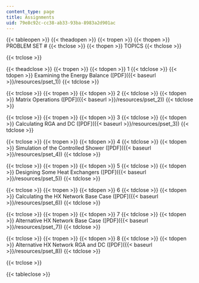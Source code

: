 ```yaml
---
content_type: page
title: Assignments
uid: 79e8c92c-cc38-ab33-93ba-8983a2d901ac
---
```


{{< tableopen >}}
{{< theadopen >}}
{{< tropen >}}
{{< thopen >}}
PROBLEM SET #
{{< thclose >}}
{{< thopen >}}
TOPICS
{{< thclose >}}

{{< trclose >}}

{{< theadclose >}}
{{< tropen >}}
{{< tdopen >}}
1
{{< tdclose >}}
{{< tdopen >}}
Examining the Energy Balance ([PDF]({{< baseurl >}}/resources/pset_1))
{{< tdclose >}}

{{< trclose >}}
{{< tropen >}}
{{< tdopen >}}
2
{{< tdclose >}}
{{< tdopen >}}
Matrix Operations ([PDF]({{< baseurl >}}/resources/pset_2))
{{< tdclose >}}

{{< trclose >}}
{{< tropen >}}
{{< tdopen >}}
3
{{< tdclose >}}
{{< tdopen >}}
Calculating RGA and DC ([PDF]({{< baseurl >}}/resources/pset_3))
{{< tdclose >}}

{{< trclose >}}
{{< tropen >}}
{{< tdopen >}}
4
{{< tdclose >}}
{{< tdopen >}}
Simulation of the Controlled Shower ([PDF]({{< baseurl >}}/resources/pset_4))
{{< tdclose >}}

{{< trclose >}}
{{< tropen >}}
{{< tdopen >}}
5
{{< tdclose >}}
{{< tdopen >}}
Designing Some Heat Exchangers ([PDF]({{< baseurl >}}/resources/pset_5))
{{< tdclose >}}

{{< trclose >}}
{{< tropen >}}
{{< tdopen >}}
6
{{< tdclose >}}
{{< tdopen >}}
Calculating the HX Network Base Case ([PDF]({{< baseurl >}}/resources/pset_6))
{{< tdclose >}}

{{< trclose >}}
{{< tropen >}}
{{< tdopen >}}
7
{{< tdclose >}}
{{< tdopen >}}
Alternative HX Network Base Case ([PDF]({{< baseurl >}}/resources/pset_7))
{{< tdclose >}}

{{< trclose >}}
{{< tropen >}}
{{< tdopen >}}
8
{{< tdclose >}}
{{< tdopen >}}
Alternative HX Network RGA and DC ([PDF]({{< baseurl >}}/resources/pset_8))
{{< tdclose >}}

{{< trclose >}}

{{< tableclose >}}